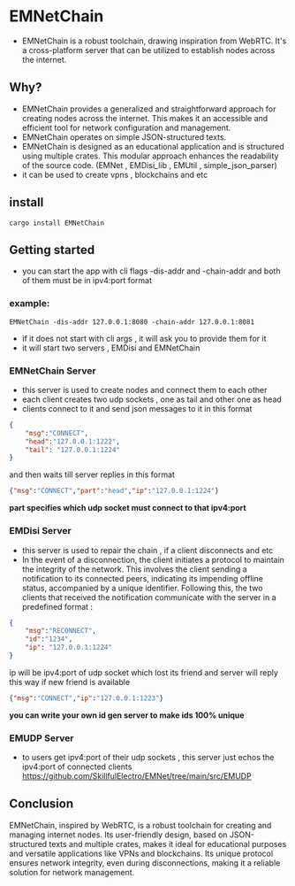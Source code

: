 # EMNetChain
- EMNetChain is a robust toolchain, drawing inspiration from WebRTC. It's a cross-platform server that can be utilized to establish nodes across the internet.

## Why?
- EMNetChain provides a generalized and straightforward approach for creating nodes across the internet. This makes it an accessible and efficient tool for network configuration and management.
- EMNetChain operates on simple JSON-structured texts.
- EMNetChain is designed as an educational application and is structured using multiple crates. This modular approach enhances the readability of the source code. (EMNet , EMDisi_lib , EMUtil , simple_json_parser)
- it can be used to create vpns , blockchains and etc

## install
```shell
cargo install EMNetChain
```

## Getting started
- you can start the app with cli flags -dis-addr and -chain-addr and both of them must be in ipv4:port format
### example:
```shell
EMNetChain -dis-addr 127.0.0.1:8080 -chain-addr 127.0.0.1:8081
```
- if it does not start with cli args , it will ask you to provide them for it
- it will start two servers , EMDisi and EMNetChain

### EMNetChain Server
- this server is used to create nodes and connect them to each other
- each client creates two udp sockets , one as tail and other one as head
- clients connect to it and send json messages to it in this format
```json
{
    "msg":"CONNECT",
    "head":"127.0.0.1:1222",
    "tail": "127.0.0.1:1224"
}
```
and then waits till server replies in this format
```json
{"msg":"CONNECT","part":"head","ip":"127.0.0.1:1224"}
```
**part specifies which udp socket must connect to that ipv4:port**

### EMDisi Server
- this server is used to repair the chain , if a client disconnects and etc
- In the event of a disconnection, the client initiates a protocol to maintain the integrity of the network. This involves the client sending a notification to its connected peers, indicating its impending offline status, accompanied by a unique identifier. Following this, the two clients that received the notification communicate with the server in a predefined format :
```json
{
    "msg":"RECONNECT",
    "id":"1234",
    "ip": "127.0.0.1:1224"
}
```
ip will be ipv4:port of udp socket which lost its friend
and server will reply this way if new friend is available
```json
{"msg":"CONNECT","ip":"127.0.0.1:1223"}
```
**you can write your own id gen server to make ids 100% unique**

### EMUDP Server
- to users get ipv4:port of their udp sockets , this server just echos the ipv4:port of connected clients https://github.com/SkillfulElectro/EMNet/tree/main/src/EMUDP

## Conclusion
EMNetChain, inspired by WebRTC, is a robust toolchain for creating and managing internet nodes. Its user-friendly design, based on JSON-structured texts and multiple crates, makes it ideal for educational purposes and versatile applications like VPNs and blockchains. Its unique protocol ensures network integrity, even during disconnections, making it a reliable solution for network management. 
